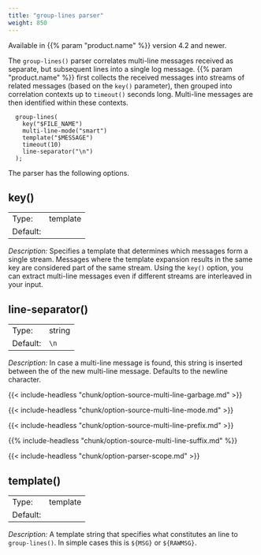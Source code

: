 ```yaml
---
title: "group-lines parser"
weight: 850
---
```

<!-- This file is under the copyright of Axoflow, and licensed under Apache License 2.0, except for using the Axoflow and AxoSyslog trademarks. -->

Available in {{% param "product.name" %}} version 4.2 and newer.

The `group-lines()` parser correlates multi-line messages received as separate, but subsequent lines into a single log message. {{% param "product.name" %}} first collects the received messages into streams of related messages (based on the `key()` parameter), then grouped into correlation contexts up to `timeout()` seconds long. Multi-line messages are then identified within these contexts.

```shell
  group-lines(
    key("$FILE_NAME")
    multi-line-mode("smart")
    template("$MESSAGE")
    timeout(10)
    line-separator("\n")
  );
```

The parser has the following options.

## key()

|          |                 |
| -------- | --------------- |
| Type:    | template |
| Default: |     |

*Description:* Specifies a template that determines which messages form a single stream. Messages where the template expansion results in the same key are considered part of the same stream. Using the `key()` option, you can extract multi-line messages even if different streams are interleaved in your input.

## line-separator()

|          |                 |
| -------- | --------------- |
| Type:    | string |
| Default: |  `\n`  |

*Description:* In case a multi-line message is found, this string is inserted between the of the new multi-line message. Defaults to the newline character.

{{< include-headless "chunk/option-source-multi-line-garbage.md" >}}

{{< include-headless "chunk/option-source-multi-line-mode.md" >}}

{{< include-headless "chunk/option-source-multi-line-prefix.md" >}}

{{% include-headless "chunk/option-source-multi-line-suffix.md" %}}

{{< include-headless "chunk/option-parser-scope.md" >}}

## template()

|          |                 |
| -------- | --------------- |
| Type:    | template |
| Default: |     |

*Description:*  A template string that specifies what constitutes an line to `group-lines()`. In simple cases this is `${MSG}` or `${RAWMSG}`.
